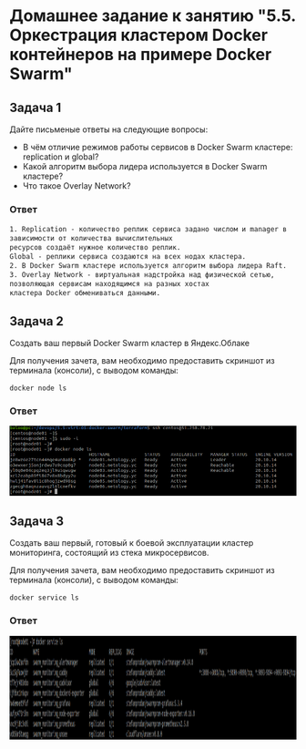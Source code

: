 # Домашнее задание к занятию "5.5. Оркестрация кластером Docker контейнеров на примере Docker Swarm"

## Задача 1

Дайте письменые ответы на следующие вопросы:

- В чём отличие режимов работы сервисов в Docker Swarm кластере: replication и global?
- Какой алгоритм выбора лидера используется в Docker Swarm кластере?
- Что такое Overlay Network?

### Ответ
```
1. Replication - количество реплик сервиса задано числом и manager в зависимости от количества вычислительных
ресурсов создаёт нужное количество реплик.
Global - реплики сервиса создаются на всех нодах кластера.
2. В Docker Swarm кластере используется алгоритм выбора лидера Raft.
3. Overlay Network - виртуальная надстройка над физической сетью, позволяющая сервисам находящимся на разных хостах
кластера Docker обмениваться данными.
```

## Задача 2

Создать ваш первый Docker Swarm кластер в Яндекс.Облаке

Для получения зачета, вам необходимо предоставить скриншот из терминала (консоли), с выводом команды:
```
docker node ls
```

### Ответ
![alt text](https://github.com/andrey-mishin/homework-devops-netology/blob/main/5.5-virt-05-docker-swarm/img/ex2.png?raw=true)


## Задача 3

Создать ваш первый, готовый к боевой эксплуатации кластер мониторинга, состоящий из стека микросервисов.

Для получения зачета, вам необходимо предоставить скриншот из терминала (консоли), с выводом команды:
```
docker service ls
```

### Ответ

<p align="center">
  <img width="1200" height="182" src="./img/ex3.png">
</p>
